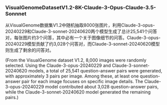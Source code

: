 ### VisualGenomeDatasetV1.2-8K-Claude-3-Opus-Claude-3.5-Sonnnet
从VisualGenome数据集V1.2中随机抽取8000张图片，利用Claude-3-opus-20240229和Claude-3-sonnet-20240620两个模型生成了总计25,541个问答对，每张图片约3个问答，其中必有一个关于图像细节的问答。Claude-3-opus-20240229模型贡献了约3,028个问答对，而Claude-3-sonnet-20240620模型则生成了剩余的问答对。

(From the VisualGenome dataset V1.2, 8,000 images were randomly selected. Using the Claude-3-opus-20240229 and Claude-3-sonnet-20240620 models, a total of 25,541 question-answer pairs were generated, with approximately 3 pairs per image. Among these, at least one question-answer pair for each image focuses on specific image details. The Claude-3-opus-20240229 model contributed about 3,028 question-answer pairs, while the Claude-3-sonnet-20240620 model generated the remaining pairs.)
